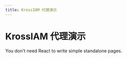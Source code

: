 ```yaml
---
title: KrossIAM 代理演示
---
```


# KrossIAM 代理演示

You don't need React to write simple standalone pages.
